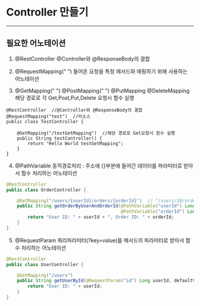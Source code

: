 # Controller 만들기

<hr/>

## 필요한 어노테이션
1. @RestController
@Controller와 @ResponseBody의 결합

2. @RequestMapping(" ") 
들어온 요청을 특정 메서드와 매핑하기 위해 사용하는 어노테이션

3. @GetMapping(" ")  @PostMapping(" ")  @PutMapping  @DeleteMapping
해당 경로로 각 Get,Post,Put,Delete 요청시 함수 실행

```
@RestController  //@Controller와 @ResponseBody의 결합
@RequestMapping("test")  //리소스
public class TestController {

	@GetMapping("/testGetMapping")  //해당 경로로 Get요청시 함수 실행
	public String testController() {
		return "Hello World testGetMapping";
	}
}
``` 

4. @PathVariable
동적경로처리 : 주소에 {}부분에 들어간 데이터를 파라미터로 받아서 함수 처리하는 어노테이션

```java
@RestController
public class OrderController {

    @GetMapping("/users/{userId}/orders/{orderId}")  // "/users/10/orders/30" 이라면
    public String getOrderByUserAndOrderId(@PathVariable("userId") Long userId,  //10 들어가고
                                           @PathVariable("orderId") Long orderId) {  //30 들어감
        return "User ID: " + userId + ", Order ID: " + orderId;
    }
}
```

5. @RequestParam
쿼리파라미터(?key=value)를 메서드의 파라미터로 받아서 함수 처리하는 어노테이션

```java
@RestController
public class UserController {

    @GetMapping("/users")
    public String getUserById(@RequestParam("id") Long userId, defaultValue = "0") {  //기본값 설정 가능
        return "User ID: " + userId;
    }
}
```

